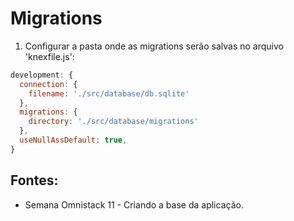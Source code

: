 # Migrations

1. Configurar a pasta onde as migrations serão salvas no arquivo 'knexfile.js':
```javascript
development: {
  connection: {
    filename: './src/database/db.sqlite'
  },
  migrations: {
    directory: './src/database/migrations'
  }, 
  useNullAssDefault: true,
}
```

## Fontes:
- Semana Omnistack 11 - Criando a base da aplicação.